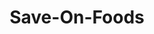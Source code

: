 ---
title: "Save-On-Foods"
url: /north-vancouver/save-on-foods-valley-centre-avenue/
shop: supermarket
---